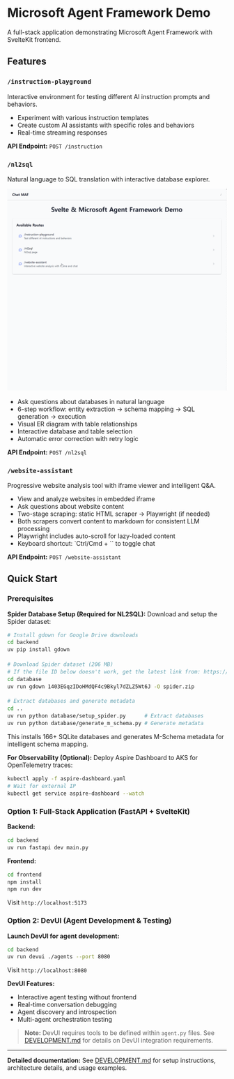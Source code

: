 # Microsoft Agent Framework Demo

A full-stack application demonstrating Microsoft Agent Framework with SvelteKit frontend.

## Features

### `/instruction-playground`
Interactive environment for testing different AI instruction prompts and behaviors.
- Experiment with various instruction templates
- Create custom AI assistants with specific roles and behaviors
- Real-time streaming responses

**API Endpoint:** `POST /instruction`

### `/nl2sql`
Natural language to SQL translation with interactive database explorer.

<img src="./static/nl2sql_sample.gif" alt="NL2SQL Demo" width="600">

- Ask questions about databases in natural language
- 6-step workflow: entity extraction → schema mapping → SQL generation → execution
- Visual ER diagram with table relationships
- Interactive database and table selection
- Automatic error correction with retry logic

**API Endpoint:** `POST /nl2sql`

### `/website-assistant`
Progressive website analysis tool with iframe viewer and intelligent Q&A.
- View and analyze websites in embedded iframe
- Ask questions about website content
- Two-stage scraping: static HTML scraper → Playwright (if needed)
- Both scrapers convert content to markdown for consistent LLM processing
- Playwright includes auto-scroll for lazy-loaded content
- Keyboard shortcut: `Ctrl/Cmd + `` to toggle chat

**API Endpoint:** `POST /website-assistant`

## Quick Start

### Prerequisites

**Spider Database Setup (Required for NL2SQL):**
Download and setup the Spider dataset:
```bash
# Install gdown for Google Drive downloads
cd backend
uv pip install gdown

# Download Spider dataset (206 MB)
# If the file ID below doesn't work, get the latest link from: https://yale-lily.github.io/spider
cd database
uv run gdown 1403EGqzIDoHMdQF4c9Bkyl7dZLZ5Wt6J -O spider.zip

# Extract databases and generate metadata
cd ..
uv run python database/setup_spider.py      # Extract databases
uv run python database/generate_m_schema.py # Generate metadata
```
This installs 166+ SQLite databases and generates M-Schema metadata for intelligent schema mapping.

**For Observability (Optional):**
Deploy Aspire Dashboard to AKS for OpenTelemetry traces:
```bash
kubectl apply -f aspire-dashboard.yaml
# Wait for external IP
kubectl get service aspire-dashboard --watch
```

### Option 1: Full-Stack Application (FastAPI + SvelteKit)

**Backend:**
```bash
cd backend
uv run fastapi dev main.py
```

**Frontend:**
```bash
cd frontend
npm install
npm run dev
```

Visit `http://localhost:5173`

### Option 2: DevUI (Agent Development & Testing)

**Launch DevUI for agent development:**
```bash
cd backend
uv run devui ./agents --port 8080
```

Visit `http://localhost:8080`

**DevUI Features:**
- Interactive agent testing without frontend
- Real-time conversation debugging
- Agent discovery and introspection
- Multi-agent orchestration testing

> **Note:** DevUI requires tools to be defined within `agent.py` files. See [DEVELOPMENT.md](DEVELOPMENT.md) for details on DevUI integration requirements.

---

**Detailed documentation:** See [DEVELOPMENT.md](DEVELOPMENT.md) for setup instructions, architecture details, and usage examples.
